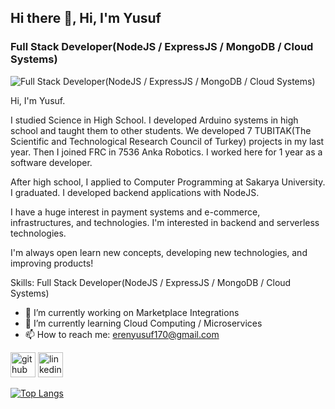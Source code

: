 ## Hi there 👋, Hi, I'm Yusuf
### Full Stack Developer(NodeJS / ExpressJS / MongoDB / Cloud Systems)
![Full Stack Developer(NodeJS / ExpressJS / MongoDB / Cloud Systems)](https://arturssmirnovs.github.io/github-profile-readme-generator/images/banner.png)

Hi, I'm Yusuf. 

I studied Science in High School. I developed Arduino systems in high school and taught them to other students. We developed 7 TUBITAK(The Scientific and Technological Research Council of Turkey) projects in my last year. Then I joined FRC in 7536 Anka Robotics. I worked here for 1 year as a software developer.

 After high school, I applied to Computer Programming at Sakarya University.  I graduated. I developed backend applications with NodeJS.

I have a huge interest in payment systems and e-commerce, infrastructures, and technologies. I'm interested in backend and serverless technologies.

I'm always open learn new concepts, developing new technologies, and improving products!

Skills: Full Stack Developer(NodeJS / ExpressJS / MongoDB / Cloud Systems)

- 🔭 I’m currently working on Marketplace Integrations 
- 🌱 I’m currently learning Cloud Computing / Microservices 
- 📫 How to reach me: erenyusuf170@gmail.com 


[<img src='https://cdn.jsdelivr.net/npm/simple-icons@3.0.1/icons/github.svg' alt='github' height='40'>](https://github.com/yusuf-eren)  [<img src='https://cdn.jsdelivr.net/npm/simple-icons@3.0.1/icons/linkedin.svg' alt='linkedin' height='40'>](https://www.linkedin.com/in/yusuf-eren-952832197/)  

[![Top Langs](https://github-readme-stats.vercel.app/api/top-langs/?username=yusuf-eren)](https://github.com/anuraghazra/github-readme-stats)
